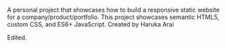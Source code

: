 A personal project that showcases how to build a responsive static website for a
company/product/portfolio. This project showcases semantic HTML5, custom CSS, and ES6+
JavaScript.
Created by Haruka Arai

Edited.
